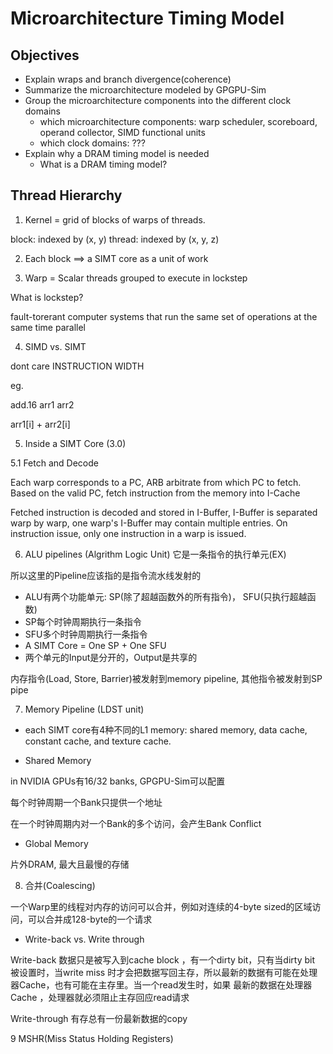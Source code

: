 # Microarchitecture Timing Model

## Objectives

- Explain wraps and branch divergence(coherence)
- Summarize the microarchitecture modeled by GPGPU-Sim
- Group the microarchitecture components into the different clock domains
    * which microarchitecture components: warp scheduler, scoreboard, operand collector, SIMD functional units
    * which clock domains: ???
- Explain why a DRAM timing model is needed
    * What is a DRAM timing model?

## Thread Hierarchy

1. Kernel = grid of blocks of warps of threads.

block: indexed by (x, y)
thread: indexed by (x, y, z)

2. Each block ==> a SIMT core as a unit of work

3. Warp = Scalar threads grouped to execute in lockstep

What is lockstep?

fault-torerant computer systems that run the same set of operations at the same time parallel

4. SIMD vs. SIMT

dont care INSTRUCTION WIDTH

eg.

add.16 arr1 arr2

arr1[i] + arr2[i]

5. Inside a SIMT Core (3.0)

5.1 Fetch and Decode

Each warp corresponds to a PC, ARB arbitrate from which PC to fetch. Based on the valid PC, fetch
instruction from the memory into I-Cache

Fetched instruction is decoded and stored in I-Buffer, I-Buffer is separated warp by warp, one warp's
I-Buffer may contain multiple entries. On instruction issue, only one instruction in a warp is issued.

6. ALU pipelines (Algrithm Logic Unit) 它是一条指令的执行单元(EX)

所以这里的Pipeline应该指的是指令流水线发射的


- ALU有两个功能单元: SP(除了超越函数外的所有指令)， SFU(只执行超越函数)
- SP每个时钟周期执行一条指令
- SFU多个时钟周期执行一条指令
- A SIMT Core = One SP + One SFU
- 两个单元的Input是分开的，Output是共享的

内存指令(Load, Store, Barrier)被发射到memory pipeline, 其他指令被发射到SP pipe

7. Memory Pipeline (LDST unit) 

- each SIMT core有4种不同的L1 memory: shared memory, data cache, constant cache, and texture cache.

- Shared Memory

in NVIDIA GPUs有16/32 banks, GPGPU-Sim可以配置

每个时钟周期一个Bank只提供一个地址

在一个时钟周期内对一个Bank的多个访问，会产生Bank Conflict

- Global Memory

片外DRAM, 最大且最慢的存储

8. 合并(Coalescing)

一个Warp里的线程对内存的访问可以合并，例如对连续的4-byte sized的区域访问，可以合并成128-byte的一个请求

- Write-back vs. Write through

Write-back 数据只是被写入到cache block ，有一个dirty bit，只有当dirty bit 被设置时，当write miss 时才会把数据写回主存，所以最新的数据有可能在处理器Cache，也有可能在主存里。当一个read发生时，如果
最新的数据在处理器Cache ，处理器就必须阻止主存回应read请求

Write-through 有存总有一份最新数据的copy

9 MSHR(Miss Status Holding Registers)


